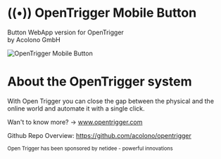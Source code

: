# ((•)) OpenTrigger Mobile Button
Button WebApp version for OpenTrigger  
by Acolono GmbH

![OpenTrigger Mobile Button](https://media.giphy.com/media/3o72FgV1p40BpISMNO/giphy.gif)



# About the OpenTrigger system
With Open Trigger you can close the gap between the physical and the online world and automate it with a single click.

Wan't to know more? -> www.opentrigger.com

Github Repo Overview: https://github.com/acolono/opentrigger

<sub>Open Trigger has been sponsored by netidee - powerful innovations</sub>

